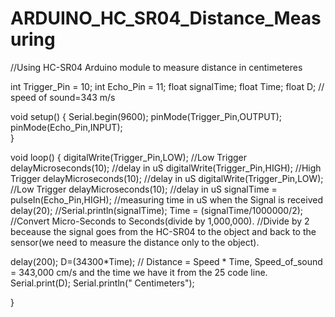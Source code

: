 # ARDUINO_HC_SR04_Distance_Measuring
//Using HC-SR04 Arduino module to measure distance in centimeteres

int Trigger_Pin = 10;
int Echo_Pin = 11;
float signalTime;
float Time;
float D;
// speed of sound=343 m/s

void setup() {
Serial.begin(9600);
pinMode(Trigger_Pin,OUTPUT);
pinMode(Echo_Pin,INPUT);  
}

void loop() {
digitalWrite(Trigger_Pin,LOW);             //Low Trigger
delayMicroseconds(10);                     //delay in uS
digitalWrite(Trigger_Pin,HIGH);            //High Trigger
delayMicroseconds(10);                     //delay in uS
digitalWrite(Trigger_Pin,LOW);             //Low Trigger
delayMicroseconds(10);                     //delay in uS
signalTime = pulseIn(Echo_Pin,HIGH);       //measuring time in uS when the Signal is received
delay(20);
//Serial.println(signalTime);
Time = (signalTime/1000000/2); //Convert Micro-Seconds to Seconds(divide by 1,000,000).
                               //Divide by 2 beceause the signal goes from the HC-SR04 to the object and back to the sensor(we need to measure the distance only to the object).

delay(200);
D=(34300*Time);  //  Distance = Speed * Time, Speed_of_sound = 343,000 cm/s and the time we have it from the 25 code line.
Serial.print(D);
Serial.println(" Centimeters");




}
